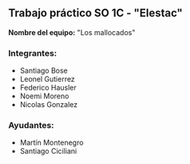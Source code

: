 ## Trabajo práctico SO 1C - "Elestac"

**Nombre del equipo:** "Los mallocados"

### Integrantes:

* Santiago Bose 
* Leonel Gutierrez
* Federico Hausler
* Noemi Moreno 
* Nicolas Gonzalez


### Ayudantes:

* Martín Montenegro
* Santiago Ciciliani